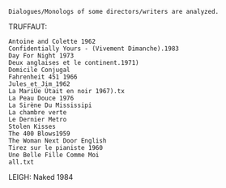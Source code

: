 
    Dialogues/Monologs of some directors/writers are analyzed.
    
TRUFFAUT:
    
    Antoine and Colette 1962
    Confidentially Yours - (Vivement Dimanche).1983
    Day For Night 1973
    Deux anglaises et le continent.1971)
    Domicile Conjugal
    Fahrenheit 451 1966 
    Jules_et_Jim_1962
    La MariÚe Útait en noir 1967).tx
    La Peau Douce 1976
    La Sirène Du Mississipi
    La chambre verte
    Le Dernier Metro
    Stolen Kisses
    The 400 Blows1959   
    The Woman Next Door English
    Tirez sur le pianiste 1960  
    Une Belle Fille Comme Moi   
    all.txt    
    
LEIGH:
    Naked 1984
    
    
    
